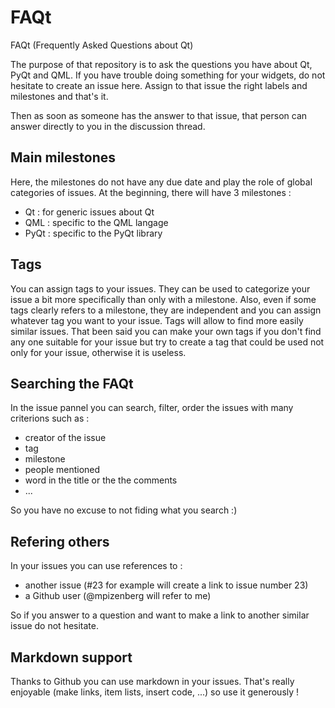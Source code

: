 # FAQt
FAQt (Frequently Asked Questions about Qt)

The purpose of that repository is to ask the questions you have about Qt, PyQt and QML.
If you have trouble doing something for your widgets, do not hesitate to create an issue here.
Assign to that issue the right labels and milestones and that's it.

Then as soon as someone has the answer to that issue, that person can answer directly to you in the discussion thread.

## Main milestones

Here, the milestones do not have any due date and play the role of global categories of issues.
At the beginning, there will have 3 milestones :

* Qt : for generic issues about Qt
* QML : specific to the QML langage
* PyQt : specific to the PyQt library

## Tags

You can assign tags to your issues. They can be used to categorize your issue a bit more specifically than only with a milestone. Also, even if some tags clearly refers to a milestone, they are independent and you can assign whatever tag you want to your issue. Tags will allow to find more easily similar issues. That been said you can make your own tags if you don't find any one suitable for your issue but try to create a tag that could be used not only for your issue, otherwise it is useless.

## Searching the FAQt

In the issue pannel you can search, filter, order the issues with many criterions such as :

* creator of the issue
* tag
* milestone
* people mentioned
* word in the title or the the comments
* ...

So you have no excuse to not fiding what you search :)

## Refering others

In your issues you can use references to :

* another issue (#23 for example will create a link to issue number 23)
* a Github user (@mpizenberg will refer to me)

So if you answer to a question and want to make a link to another similar issue do not hesitate.

## Markdown support

Thanks to Github you can use markdown in your issues. That's really enjoyable (make links, item lists, insert code, ...) so use it generously !
